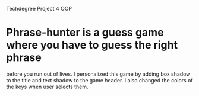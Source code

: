 Techdegree Project 4 OOP
# Phrase-hunter is a guess game where you have to guess the right phrase
before you run out of lives. I personalized this game by adding box shadow to 
the title and text shadow to the game header. I also changed the colors of the 
keys when user selects them.

